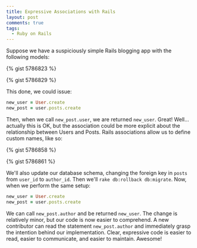 ```yaml
---
title: Expressive Associations with Rails
layout: post
comments: true
tags:
  - Ruby on Rails
---
```

Suppose we have a suspiciously simple Rails blogging app with the following models:

{% gist 5786823 %}

{% gist 5786829 %}

This done, we could issue:

```ruby
new_user = User.create
new_post = user.posts.create
```

Then, when we call `new_post.user`, we are returned `new_user`. Great! Well&#8230;actually this is OK, but the association could be more explicit about the relationship between Users and Posts. Rails associations allow us to define custom names, like so:

{% gist 5786858 %}

{% gist 5786861 %}

We'll also update our database schema, changing the foreign key in `posts` from `user_id` to `author_id`. Then we'll `rake db:rollback db:migrate`. Now, when we perform the same setup:

```ruby
new_user = User.create
new_post = user.posts.create
```

We can call `new_post.author` and be returned `new_user`. The change is relatively minor, but our code is now easier to comprehend. A new contributor can read the statement `new_post.author` and immediately grasp the intention behind our implementation. Clear, expressive code is easier to read, easier to communicate, and easier to maintain. Awesome!
